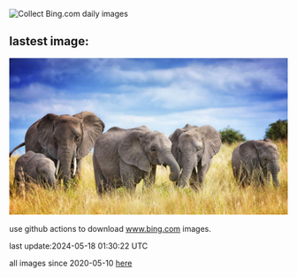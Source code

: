 ![Collect Bing.com daily images](https://github.com/counter2015/bing-daily-images/workflows/Collect%20Bing.com%20daily%20images/badge.svg)
## lastest image:
![](images/TarangireElephants.jpg)

use github actions to download www.bing.com images.

last update:2024-05-18 01:30:22 UTC

all images since 2020-05-10 [here](https://github.com/counter2015/bing-daily-images/tree/master/images) 
